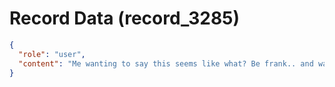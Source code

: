 # Record Data (record_3285)

```json
{
  "role": "user",
  "content": "Me wanting to say this seems like what? Be frank.. and wanting to have one meeting facilitated by stephanie says what. \n"
}
```
